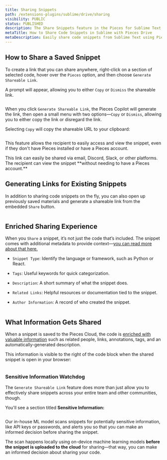 ```yaml
---
title: Sharing Snippets
path: /extensions-plugins/sublime/drive/sharing
visibility: PUBLIC
status: PUBLISHED
description: The Share Snippets feature in the Pieces for Sublime Text Plugin lets users create shareable links for code snippets directly from the interface, simplifying sharing with others.
metaTitle: How to Share Code Snippets in Sublime with Pieces Drive
metaDescription: Easily share code snippets from Sublime Text using Pieces Drive’s shareable links.
---
```


## How to Share a Saved Snippet

To create a link that you can share anywhere, right-click on a section of selected code, hover over the `Pieces` option, and then choose `Generate Shareable Link`.

A prompt will appear, allowing you to either `Copy` or `Dismiss` the shareable link.

<Image src="https://storage.googleapis.com/hashnode_product_documentation_assets/sublime_text_plugin_assets/using_snippets/sharing/gen_shareable_link.png" alt="" align="center" fullwidth="true" />

When you click `Generate Shareable Link`, the Pieces Copilot will generate the link, then open a small menu with two options—`Copy` or `Dismiss`, allowing you to either copy the link or disregard the link.

Selecting `Copy` will copy the shareable URL to your clipboard:

<Image src="https://storage.googleapis.com/hashnode_product_documentation_assets/sublime_text_plugin_assets/using_snippets/sharing/using_snippets_menu_generate_shareable_link_1092024.png" alt="" align="center" fullwidth="true" />

This feature allows the recipient to easily access and view the snippet, even if they don't have Pieces installed or have a Pieces account.

<Callout type="tip">
  This link can easily be shared via email, Discord, Slack, or other platforms. The recipient can view the snippet **without needing to have a Pieces account.**
</Callout>

## Generating Links for Existing Snippets

In addition to sharing code snippets on the fly, you can also open up previously saved materials and generate a shareable link from the embedded `Share` button.

<Image src="https://storage.googleapis.com/hashnode_product_documentation_assets/sublime_text_plugin_assets/using_snippets/using_snippets_PARENT_PAGE/sharing_saved_media.gif" alt="" align="center" fullwidth="true" />

## Enriched Sharing Experience

When you `Share` a snippet, it’s not just the code that’s included. The snippet comes with additional metadata to provide context—[you can read more about that here.](/products/extensions-plugins/sublime/drive/save-snippets#whats-stored-when-you-save-a-snippet)

* `Snippet Type`: Identify the language or framework, such as Python or React.

* `Tags`: Useful keywords for quick categorization.

* `Description`: A short summary of what the snippet does.

* `Related Links`: Helpful resources or documentation tied to the snippet.

* `Author Information`: A record of who created the snippet.

<Image src="https://cdn.hashnode.com/res/hashnode/image/upload/v1733970528143/f4acf9e2-0d73-4634-8695-a6cdcfbd3814.png" alt="" align="center" fullwidth="true" />

## What Information Gets Shared

When a snippet is saved to the Pieces Cloud, the code is [enriched with valuable information](/products/extensions-plugins/sublime/drive/save-snippets#whats-stored-when-you-save-a-snippet) such as related people, links, annotations, tags, and an automatically-generated description.

This information is visible to the right of the code block when the shared snippet is open in your browser:

<Image src="https://cdn.hashnode.com/res/hashnode/image/upload/v1733970040011/f627038f-b8f3-46f8-8235-600d1a8a8efd.png" alt="" align="center" fullwidth="true" />

### Sensitive Information Watchdog

The `Generate Shareable Link` feature does more than just allow you to effectively share snippets across your entire team and other communities, though.

You'll see a section titled **Sensitive Information:**

<Image src="https://cdn.hashnode.com/res/hashnode/image/upload/v1733970500459/864946d3-8d27-435c-beb4-01f5d37e5fdc.png" alt="" align="center" fullwidth="true" />

Our in-house ML model scans snippets for potentially sensitive information, like API keys or passwords, and alerts you so that you can make an informed decision before sharing the snippet.  

The scan happens locally using on-device machine learning models **before the snippet is uploaded to the cloud** for sharing—that way, you can make an informed decision about sharing your code.